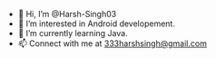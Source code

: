 - 👋 Hi, I’m @Harsh-Singh03
- 👀 I’m interested in Android developement.
- 🌱 I’m currently learning Java.
- 📫 Connect with me at 333harshsingh@gmail.com

<!---
Harsh-Singh03/Harsh-Singh03 is a ✨ special ✨ repository because its `README.md` (this file) appears on your GitHub profile.
You can click the Preview link to take a look at your changes.
--->
